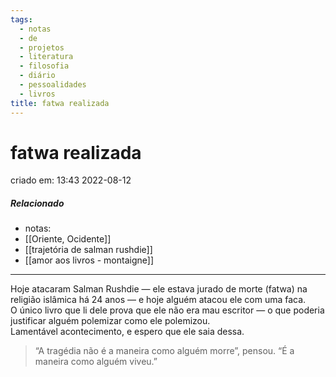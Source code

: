 ```yaml
---
tags:
  - notas
  - de
  - projetos
  - literatura
  - filosofia
  - diário
  - pessoalidades
  - livros
title: fatwa realizada
---
```


# fatwa realizada

criado em: 13:43 2022-08-12

##### Relacionado

- notas: 
- [[Oriente, Ocidente]]
- [[trajetória de salman rushdie]]
- [[amor aos livros - montaigne]]

---

Hoje atacaram Salman Rushdie — ele estava jurado de morte (fatwa) na religião islâmica há 24 anos — e hoje alguém atacou ele com uma faca.  
O único livro que li dele prova que ele não era mau escritor — o que poderia justificar alguém polemizar como ele polemizou.  
Lamentável acontecimento, e espero que ele saia dessa. 

>“A tragédia não é a maneira como alguém morre”, pensou. “É a maneira como alguém viveu.”
